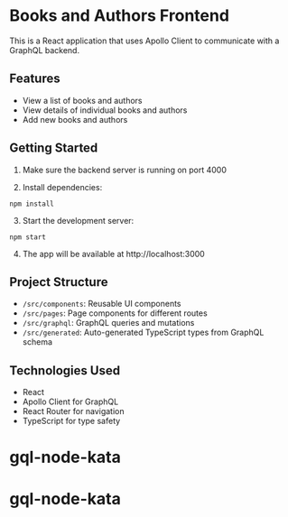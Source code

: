 # Books and Authors Frontend

This is a React application that uses Apollo Client to communicate with a GraphQL backend.

## Features

- View a list of books and authors
- View details of individual books and authors
- Add new books and authors

## Getting Started

1. Make sure the backend server is running on port 4000

2. Install dependencies:
```
npm install
```

3. Start the development server:
```
npm start
```

4. The app will be available at http://localhost:3000

## Project Structure

- `/src/components`: Reusable UI components
- `/src/pages`: Page components for different routes
- `/src/graphql`: GraphQL queries and mutations
- `/src/generated`: Auto-generated TypeScript types from GraphQL schema

## Technologies Used

- React
- Apollo Client for GraphQL
- React Router for navigation
- TypeScript for type safety
# gql-node-kata
# gql-node-kata
